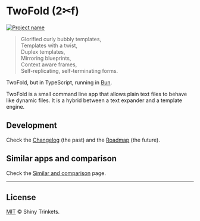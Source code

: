 # TwoFold (2✂︎f)

[![Project name][project-img]][project-url]

> Glorified curly bubbly templates,<br />
> Templates with a twist,<br />
> Duplex templates,<br />
> Mirroring blueprints,<br />
> Context aware frames,<br />
> Self-replicating, self-terminating forms.

TwoFold, but in TypeScript, running in [Bun](https://bun.sh).

TwoFold is a small command line app that allows plain text files to behave like
dynamic files. It is a hybrid between a text expander and a template engine.

## Development

Check the [Changelog](/docs/CHANGELOG.md) (the past) and the
[Roadmap](/docs/ROADMAP.md) (the future).

## Similar apps and comparison

Check the [Similar and comparison](/docs/similar.md) page.

---

## License

[MIT](LICENSE) © Shiny Trinkets.

[project-img]: https://badgen.net/badge/%E2%AD%90/Trinkets/4B0082
[project-url]: https://github.com/ShinyTrinkets
